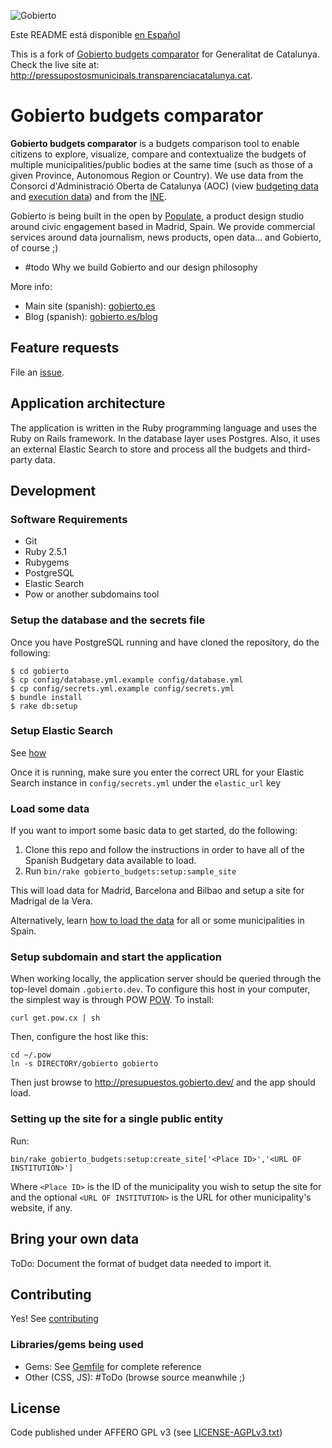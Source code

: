 
![Gobierto](https://gobierto.es/assets/logo_gobierto.png)

Este README está disponible [en Español](README.md)

This is a fork of [Gobierto budgets comparator](https://github.com/PopulateTools/gobierto-comparador-presupuestos) for Generalitat de Catalunya. Check the live site at: http://pressupostosmunicipals.transparenciacatalunya.cat.

# Gobierto budgets comparator


**Gobierto budgets comparator** is a budgets comparison tool to enable citizens to explore, visualize, compare and contextualize the budgets of multiple municipalities/public bodies at the same time (such as those of a given Province, Autonomous Region or Country). We use data from the Consorci d'Administració Oberta de Catalunya (AOC) (view [budgeting data](https://analisi.transparenciacatalunya.cat/d/4g9s-gzp6) and [execution data](https://analisi.transparenciacatalunya.cat/d/e7ah-kha8)) and from the [INE](http://ine.es).

Gobierto is being built in the open by [Populate](http://populate.tools), a product design studio around civic engagement based in Madrid, Spain. We provide commercial services around data journalism, news products, open data... and Gobierto, of course ;)

* #todo Why we build Gobierto and our design philosophy

More info:

* Main site (spanish): [gobierto.es](http://gobierto.es)
* Blog (spanish): [gobierto.es/blog](http://gobierto.es/blog)

## Feature requests

File an [issue](https://github.com/PopulateTools/gobierto-comparador-presupuestos/issues).

## Application architecture

The application is written in the Ruby programming language and uses the Ruby on Rails framework. In the database layer uses Postgres. Also, it uses an external Elastic Search to store and process all the budgets and third-party data.

## Development

### Software Requirements

- Git
- Ruby 2.5.1
- Rubygems
- PostgreSQL
- Elastic Search
- Pow or another subdomains tool

### Setup the database and the secrets file

Once you have PostgreSQL running and have cloned the repository, do the following:

```
$ cd gobierto
$ cp config/database.yml.example config/database.yml
$ cp config/secrets.yml.example config/secrets.yml
$ bundle install
$ rake db:setup
```

### Setup Elastic Search

See [how](https://www.elastic.co/guide/en/elasticsearch/guide/current/running-elasticsearch.html)

Once it is running, make sure you enter the correct URL for your Elastic Search instance in `config/secrets.yml` under the `elastic_url` key

### Load some data

If you want to import some basic data to get started, do the following:

1. Clone this repo and follow the instructions in order to have all of the Spanish Budgetary data available to load.
2. Run `bin/rake gobierto_budgets:setup:sample_site`

This will load data for Madrid, Barcelona and Bilbao and setup a site for Madrigal de la Vera.

Alternatively, learn [how to load the data](https://github.com/PopulateTools/gobierto/wiki/Loading-Gobierto-Data) for all or some municipalities in Spain.

### Setup subdomain and start the application

When working locally, the application server should be queried through the top-level domain `.gobierto.dev`. To configure this host in your computer, the simplest way is through POW [POW](http://pow.cx/). To install:

```
curl get.pow.cx | sh
```

Then, configure the host like this:

```
cd ~/.pow
ln -s DIRECTORY/gobierto gobierto
```

Then just browse to http://presupuestos.gobierto.dev/ and the app should load.

### Setting up the site for a single public entity

Run:

```
bin/rake gobierto_budgets:setup:create_site['<Place ID>','<URL OF INSTITUTION>']
```
Where `<Place ID>` is the ID of the municipality you wish to setup the site for and the optional `<URL OF INSTITUTION>` is the URL for other municipality's website, if any.

## Bring your own data

ToDo: Document the format of budget data needed to import it.

## Contributing

Yes! See [contributing](https://github.com/PopulateTools/gobierto-comparador-presupuestos/blob/master/CONTRIBUTING_EN.md)

### Libraries/gems being used

* Gems: See [Gemfile](https://github.com/PopulateTools/gobierto-comparador-presupuestos/blob/master/Gemfile) for complete reference
* Other (CSS, JS): #ToDo (browse source meanwhile ;)

## License

Code published under AFFERO GPL v3 (see [LICENSE-AGPLv3.txt](https://github.com/PopulateTools/gobierto-comparador-presupuestos/blob/master/LICENSE-AGPLv3.txt))
